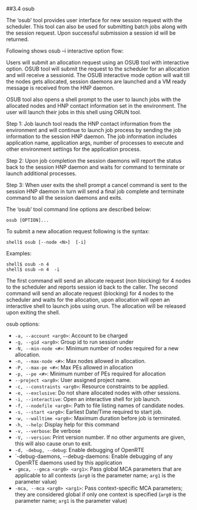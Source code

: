 ##3.4 osub

The ‘osub’ tool provides user interface for new session request with the scheduler. This tool can also be used for submitting batch jobs along with the session request. Upon successful submission a session id will be returned.

Following shows osub –i interactive option flow:

Users will submit an allocation request using an OSUB tool with interactive option. OSUB tool will submit the request to the scheduler for an allocation and will receive a sessionid. The OSUB interactive mode option will wait till the nodes gets allocated, session daemons are launched and a VM ready message is received from the HNP daemon.

OSUB tool also opens a shell prompt to the user to launch jobs with the allocated nodes and HNP contact information set in the environment. The user will launch their jobs in this shell using ORUN tool.

Step 1: Job launch tool reads the HNP contact information from the environment and will continue to launch job process by sending the job information to the session HNP daemon. The job information includes application name, application args, number of processes to execute and other environment settings for the application process. 
 
Step 2: Upon job completion the session daemons will report the status back to the session HNP daemon and waits for command to terminate or launch additional processes. 

Step 3: When user exits the shell prompt a cancel command is sent to the session HNP daemon in turn will send a final job complete and terminate command to all the session daemons and exits.

The ‘osub’ tool command line options are described below:
```
osub [OPTION]...
```

To submit a new allocation request following is the syntax:
```
shell$ osub [--node <N>]  [-i]
```

Examples:
```
shell$ osub -n 4
shell$ osub –n 4  -i
```

The first command will send an allocate request (non blocking) for 4 nodes to the scheduler and reports session id back to the caller.  The second command will send an allocate request (blocking) for 4 nodes to the scheduler and waits for the allocation, upon allocation will open an interactive shell to launch jobs using orun. The allocation will be released upon exiting the shell.

osub options:

* `-a, --account <arg0>`: Account to be charged
* `-g, --gid <arg0>`: Group id to run session under
* `-N, --min-node <#>`: Minimum number of nodes required for a new allocation.
* `-n, --max-node <#>`: Max nodes allowed in allocation.
* `-P, --max-pe <#>`: Max PEs allowed in allocation
* `-p, --pe <#>`: Minimum number of PEs required for allocation
* `--project <arg0>`: User assigned project name.
* `-c, --constraints <arg0>`: Resource constraints to be applied.
* `-e, --exclusive`: Do not share allocated nodes with other sessions.
* `-i, --interactive`: Open an interactive shell for job launch.
* `-f, --nodefile <arg0>`: Path to file listing names of candidate nodes.
* `-s, --start <arg0>`: Earliest Date/Time required to start job.
* `-w, --walltime <arg0>`: Maximum duration before job is terminated.
* `-h, --help`: Display help for this command
* `-v, --verbose`: Be verbose
* `-V, --version`: Print version number. If no other arguments are given, this will also cause orun to exit.
* `-d, -debug, --debug`: Enable debugging of OpenRTE
* `-debug-daemons, --debug-daemons: Enable debugging of any OpenRTE daemons used by this application
* `-gmca, --gmca <arg0> <arg1>`: Pass global MCA parameters that are applicable to all contexts (`arg0` is the parameter name; `arg1` is the parameter value)
* `-mca, --mca <arg0> <arg1>`: Pass context-specific MCA parameters; they are considered global if only one context is specified (`arg0` is the parameter name; `arg1` is the parameter value)
